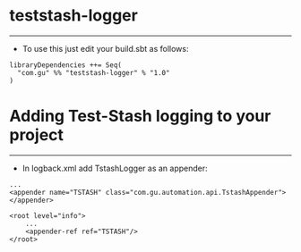 # teststash-logger
----------------
- To use this just edit your build.sbt as follows:
```
libraryDependencies ++= Seq(
  "com.gu" %% "teststash-logger" % "1.0"
)
```

# Adding Test-Stash logging to your project
-----------------------------------------
- In logback.xml add TstashLogger as an appender:
```
...
<appender name="TSTASH" class="com.gu.automation.api.TstashAppender">
</appender>

<root level="info">
    ...
    <appender-ref ref="TSTASH"/>
</root>
```
